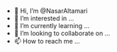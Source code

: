 - 👋 Hi, I’m @NasarAltamari
- 👀 I’m interested in ...
- 🌱 I’m currently learning ...
- 💞️ I’m looking to collaborate on ...
- 📫 How to reach me ...

<!---
NasarAltamari/NasarAltamari is a ✨ special ✨ repository because its `README.md` (this file) appears on your GitHub profile.
You can click the Preview link to take a look at your changes.
--->
